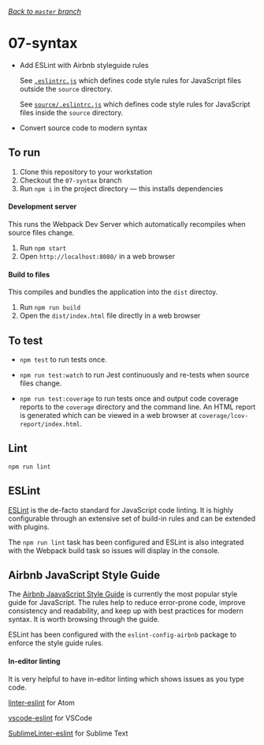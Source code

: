 _[Back to `master` branch](https://github.com/DunedinJS/migrating-to-modern-js)_

# 07-syntax

* Add ESLint with Airbnb styleguide rules

  See [`.eslintrc.js`](./.eslintrc.js) which defines code style rules for
  JavaScript files outside the `source` directory.

  See [`source/.eslintrc.js`](./source/.eslintrc.js) which defines code style
  rules for JavaScript files inside the `source` directory.

* Convert source code to modern syntax

## To run

1. Clone this repository to your workstation
1. Checkout the `07-syntax` branch
1. Run `npm i` in the project directory &mdash; this installs dependencies

#### Development server

This runs the Webpack Dev Server which automatically recompiles when source files change.

1. Run `npm start`
1. Open `http://localhost:8080/` in a web browser

#### Build to files

This compiles and bundles the application into the `dist` directoy.

1. Run `npm run build`
1. Open the `dist/index.html` file directly in a web browser

## To test

* `npm test` to run tests once.

* `npm run test:watch` to run Jest continuously and re-tests when source files change.

* `npm run test:coverage` to run tests once and output code coverage reports to the `coverage` directory and the command line.
An HTML report is generated which can be viewed in a web browser at
`coverage/lcov-report/index.html`.

## Lint

`npm run lint`

## ESLint

[ESLint](http://eslint.org/) is the de-facto standard for JavaScript code linting.
It is highly configurable through an extensive set of build-in rules and can be
extended with plugins.

The `npm run lint` task has been configured and ESLint is also integrated with
the Webpack build task so issues will display in the console.

## Airbnb JavaScript Style Guide

The [Airbnb JaavaScript Style Guide](https://github.com/airbnb/javascript) is
currently the most popular style guide for JavaScript.
The rules help to reduce error-prone code, improve consistency and readability,
and keep up with best practices for modern syntax.
It is worth browsing through the guide.

ESLint has been configured with the `eslint-config-airbnb` package to enforce
the style guide rules.

#### In-editor linting

It is very helpful to have in-editor linting which shows issues as you type code.

[linter-eslint](https://atom.io/packages/linter-eslint) for Atom

[vscode-eslint](https://github.com/Microsoft/vscode-eslint) for VSCode

[SublimeLinter-eslint](https://github.com/roadhump/SublimeLinter-eslint) for Sublime Text

